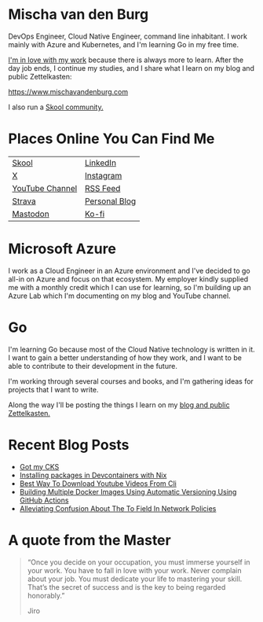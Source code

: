 # Mischa van den Burg

DevOps Engineer, Cloud Native Engineer, command line inhabitant. I work mainly with Azure and Kubernetes, and I'm learning Go in my free time.

[I'm in love with my work](https://mischavandenburg.com/zet/articles/jiro-sushi/) because there is always more to learn. After the day job ends, I continue my studies, and I share what I learn on my blog and public Zettelkasten:

https://www.mischavandenburg.com

I also run a [Skool community.](https://mischavandenburg.com/skool)

# Places Online You Can Find Me

|  |  |
| --- | --- |
| [Skool](https://mischavandenburg.com/skool) | [LinkedIn](https://www.linkedin.com/in/mischavandenburg) |
| [X](https://twitter.com/mischa_vdburg) | [Instagram](https://www.instagram.com/mischavandenburg) |
| [YouTube Channel](https://www.youtube.com/channel/UCDAck-gFPTrgTx_qp59-bQA) | [RSS Feed](https://mischavandenburg.com/index.xml) |
| [Strava](https://www.strava.com/athletes/116768345) | [Personal Blog](https://mischavandenburg.blog) |
| [Mastodon](https://toot.community/@mischavandenburg) | [Ko-fi](https://ko-fi.com/mischavandenburg) |


# Microsoft Azure

I work as a Cloud Engineer in an Azure environment and I've decided to go all-in on Azure and focus on that ecosystem. My employer kindly supplied me with a monthly credit which I can use for learning, so I'm building up an Azure Lab which I'm documenting on my blog and YouTube channel.

# Go

I'm learning Go because most of the Cloud Native technology is written in it. I want to gain a better understanding of how they work, and I want to be able to contribute to their development in the future. 

I'm working through several courses and books, and I'm gathering ideas for projects that I want to write.

Along the way I'll be posting the things I learn on my [blog and public Zettelkasten.](https://www.mischavandenburg.com)

# Recent Blog Posts
<!-- BLOG-POST-LIST:START -->
- [Got my CKS](https://mischavandenburg.com/zet/got-my-cks/)
- [Installing packages in Devcontainers with Nix](https://mischavandenburg.com/zet/installing-packages-in-devcontainers-with-nix/)
- [Best Way To Download Youtube Videos From Cli](https://mischavandenburg.com/zet/best-way-to-download-youtube-videos-from-cli/)
- [Building Multiple Docker Images Using Automatic Versioning Using GitHub Actions](https://mischavandenburg.com/zet/articles/building-multiple-docker-images-using-automatic-versioning-using-github-actions/)
- [Alleviating Confusion About The To Field In Network Policies](https://mischavandenburg.com/zet/alleviating-confusion-about-the-to-field-in-network-policies/)
<!-- BLOG-POST-LIST:END -->

# A quote from the Master

> “Once you decide on your occupation, you must immerse yourself in your work. You have to fall in love with your work. Never complain about your job. You must dedicate your life to mastering your skill. That’s the secret of success and is the key to being regarded honorably.”
>
> Jiro

